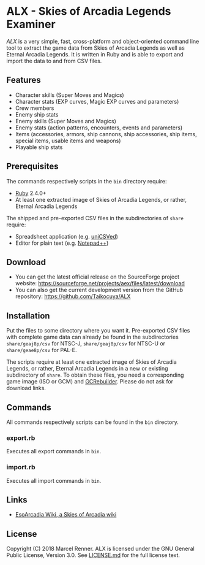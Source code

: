 ALX - Skies of Arcadia Legends Examiner
=======================================

*ALX* is a very simple, fast, cross-platform and object-oriented command line 
tool to extract the game data from Skies of Arcadia Legends as well as Eternal 
Arcadia Legends. It is written in Ruby and is able to export and import the 
data to and from CSV files.

Features
--------

* Character skills (Super Moves and Magics)
* Character stats (EXP curves, Magic EXP curves and parameters)
* Crew members
* Enemy ship stats
* Enemy skills (Super Moves and Magics)
* Enemy stats (action patterns, encounters, events and parameters)
* Items (accessories, armors, ship cannons, ship accessories, ship items, 
  special items, usable items and weapons)
* Playable ship stats

Prerequisites
-------------

The commands respectively scripts in the `bin` directory require:

* [Ruby](https://www.ruby-lang.org/) 2.4.0+
* At least one extracted image of Skies of Arcadia Legends, or rather, Eternal 
  Arcadia Legends

The shipped and pre-exported CSV files in the subdirectories of `share` 
require:

* Spreadsheet application (e.g. [uniCSVed](http://csved.sjfrancke.nl/))
* Editor for plain text (e.g. [Notepad++](https://notepad-plus-plus.org/))

Download
--------

* You can get the latest official release on the SourceForge project website:
  https://sourceforge.net/projects/aex/files/latest/download
* You can also get the current development version from the GitHub repository:
  https://github.com/Taikocuya/ALX

Installation
------------

Put the files to some directory where you want it. Pre-exported CSV files with 
complete game data can already be found in the subdirectories 
`share/geaj8p/csv` for NTSC-J, `share/geaj8p/csv` for NTSC-U or 
`share/geae8p/csv` for PAL-E.

The scripts require at least one extracted image of Skies of Arcadia Legends, 
or rather, Eternal Arcadia Legends in a new or existing subdirectory of 
`share`. To obtain these files, you need a corresponding game image (ISO or 
GCM) and [GCRebuilder](http://www.romhacking.net/utilities/619/). Please do not 
ask for download links.

Commands
--------

All commands respectively scripts can be found in the `bin` directory. 

### export.rb

Executes all export commands in `bin`.

### import.rb

Executes all import commands in `bin`.

Links
-----

* [EsoArcadia Wiki, a Skies of Arcadia wiki](https://skiesofarcadia.gamepedia.com/)

License
-------

Copyright (C) 2018 Marcel Renner. ALX is licensed under the GNU General Public 
License, Version 3.0. See [LICENSE.md](LICENSE.md) for the full license text.
